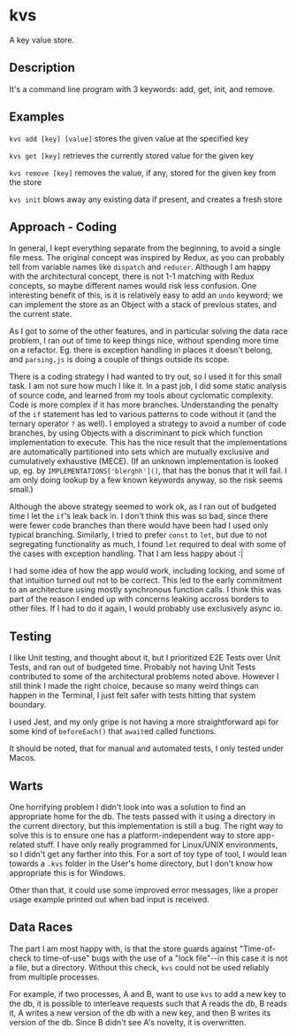 kvs
===

A key value store.

Description
-----------

It's a command line program with 3 keywords: add, get, init, and remove.

Examples
--------

`kvs add [key] [value]`
stores the given value at the specified key

`kvs get [key]`
retrieves the currently stored value for the given key

`kvs remove [key]`
removes the value, if any, stored for the given key from the store

`kvs init`
blows away any existing data if present, and creates a fresh store
 
Approach - Coding
-----------------

In general, I kept everything separate from the beginning, to avoid a single file mess. The original concept was inspired by Redux, as you can probably tell from variable names like `dispatch` and `reducer`. Although I am happy with the architectural concept, there is not 1-1 matching with Redux concepts, so maybe different names would risk less confusion. One interesting benefit of this, is it is relatively easy to add an `undo` keyword; we can implement the store as an Object with a stack of previous states, and the current state.

As I got to some of the other features, and in particular solving the data race problem, I ran out of time to keep things nice, without spending more time on a refactor. Eg. there is exception handling in places it doesn't belong, and `parsing.js` is doing a couple of things outside its scope.

There is a coding strategy I had wanted to try out, so I used it for this small task. I am not sure how much I like it. In a past job, I did some static analysis of source code, and learned from my tools about cyclomatic complexity. Code is more complex if it has more branches. Understanding the penalty of the `if` statement has led to various patterns to code without it (and the ternary operator `?` as well). I employed a strategy to avoid a number of code branches, by using Objects with a discriminant to pick which function implementation to execute. This has the nice result that the implementations are automatically partitioned into sets which are mutually exclusive and cumulatively exhaustive (MECE). (If an unknown implementation is looked up, eg. by `IMPLEMENTATIONS['blerghh']()`, that has the bonus that it will fail. I am only doing lookup by a few known keywords anyway, so the risk seems small.)

Although the above strategy seemed to work ok, as I ran out of budgeted time I let the `if`'s leak back in. I don't think this was so bad, since there were fewer code branches than there would have been had I used only typical branching. Similarly, I tried to prefer `const` to `let`, but due to not segregating functionality as much, I found `let` required to deal with some of the cases with exception handling. That I am less happy about :|

I had some idea of how the app would work, including locking, and some of that intuition turned out not to be correct. This led to the early commitment to an architecture using mostly synchronous function calls. I think this was part of the reason I ended up with concerns leaking accross borders to other files. If I had to do it again, I would probably use exclusively async io.
 
Testing
-------

I like Unit testing, and thought about it, but I prioritized E2E Tests over Unit Tests, and ran out of budgeted time. Probably not having Unit Tests contributed to some of the architectural problems noted above. However I still think I made the right choice, because so many weird things can happen in the Terminal, I just felt safer with tests hitting that system boundary.

I used Jest, and my only gripe is not having a more straightforward api for some kind of `beforeEach()` that `await`ed called functions.

It should be noted, that for manual and automated tests, I only tested under Macos.

Warts
-----

One horrifying problem I didn't look into was a solution to find an appropriate home for the db. The tests passed with it using a directory in the current directory, but this implementation is still a bug. The right way to solve this is to ensure one has a platform-independent way to store app-related stuff. I have only really programmed for Linux/UNIX environments, so I didn't get any farther into this. For a sort of toy type of tool, I would lean towards a `.kvs` folder in the User's home directory, but I don't know how appropriate this is for Windows.

Other than that, it could use some improved error messages, like a proper usage example printed out when bad input is received.

Data Races
----------

The part I am most happy with, is that the store guards against "Time-of-check to time-of-use" bugs with the use of a "lock file"--in this case it is not a file, but a directory. Without this check, `kvs` could not be used reliably from multiple processes.

For example, if two processes, A and B, want to use `kvs` to add a new key to the db, it is possible to interleave requests such that A reads the db, B reads it, A writes a new version of the db with a new key, and then B writes its version of the db. Since B didn't see A's novelty, it is overwritten.

